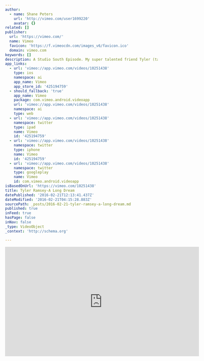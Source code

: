 ```yaml
---
author:
  - name: Shane Peters
    url: 'http://vimeo.com/user1699220'
    avatar: {}
related: []
publisher:
  url: 'https://vimeo.com/'
  name: Vimeo
  favicon: 'https://f.vimeocdn.com/images_v6/favicon.ico'
  domain: vimeo.com
keywords: []
description: A Studio South Episode. My super talented friend Tyler (taller) Ramsey with some of his heart wrenching solo work. Tyler makes some good music...straight from his soul to yours.
app_links:
  - url: 'vimeo://app.vimeo.com/videos/10251438'
    type: ios
    namespace: ai
    app_name: Vimeo
    app_store_id: '425194759'
  - should_fallback: 'true'
    app_name: Vimeo
    package: com.vimeo.android.videoapp
    url: 'vimeo://app.vimeo.com/videos/10251438'
    namespace: ai
    type: web
  - url: 'vimeo://app.vimeo.com/videos/10251438'
    namespace: twitter
    type: ipad
    name: Vimeo
    id: '425194759'
  - url: 'vimeo://app.vimeo.com/videos/10251438'
    namespace: twitter
    type: iphone
    name: Vimeo
    id: '425194759'
  - url: 'vimeo://app.vimeo.com/videos/10251438'
    namespace: twitter
    type: googleplay
    name: Vimeo
    id: com.vimeo.android.videoapp
isBasedOnUrl: 'https://vimeo.com/10251438'
title: Tyler Ramsey-A Long Dream
datePublished: '2016-02-21T12:13:41.437Z'
dateModified: '2016-02-21T04:15:28.883Z'
sourcePath: _posts/2016-02-21-tyler-ramsey-a-long-dream.md
published: true
inFeed: true
hasPage: false
inNav: false
_type: VideoObject
_context: 'http://schema.org'

---
```

<iframe src="https://cdn.embedly.com/widgets/media.html?src=https%3A%2F%2Fplayer.vimeo.com%2Fvideo%2F10251438&amp;url=https%3A%2F%2Fvimeo.com%2F10251438&amp;image=http%3A%2F%2Fi.vimeocdn.com%2Fvideo%2F53127408_640.jpg&amp;key=b7d04c9b404c499eba89ee7072e1c4f7&amp;type=text%2Fhtml&amp;schema=vimeo" width="640" height="360" scrolling="no" frameborder="0" allowfullscreen="allowfullscreen" style=""></iframe>